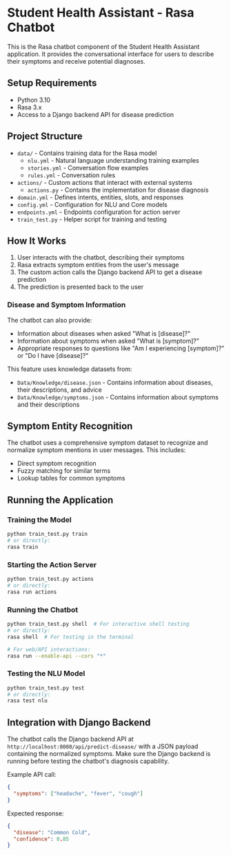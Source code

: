 # Student Health Assistant - Rasa Chatbot

This is the Rasa chatbot component of the Student Health Assistant application. It provides the conversational interface for users to describe their symptoms and receive potential diagnoses.

## Setup Requirements

- Python 3.10
- Rasa 3.x
- Access to a Django backend API for disease prediction

## Project Structure

- `data/` - Contains training data for the Rasa model
  - `nlu.yml` - Natural language understanding training examples
  - `stories.yml` - Conversation flow examples
  - `rules.yml` - Conversation rules
- `actions/` - Custom actions that interact with external systems
  - `actions.py` - Contains the implementation for disease diagnosis
- `domain.yml` - Defines intents, entities, slots, and responses
- `config.yml` - Configuration for NLU and Core models
- `endpoints.yml` - Endpoints configuration for action server
- `train_test.py` - Helper script for training and testing

## How It Works

1. User interacts with the chatbot, describing their symptoms
2. Rasa extracts symptom entities from the user's message
3. The custom action calls the Django backend API to get a disease prediction
4. The prediction is presented back to the user

### Disease and Symptom Information

The chatbot can also provide:
- Information about diseases when asked "What is [disease]?"
- Information about symptoms when asked "What is [symptom]?"
- Appropriate responses to questions like "Am I experiencing [symptom]?" or "Do I have [disease]?"

This feature uses knowledge datasets from:
- `Data/Knowledge/disease.json` - Contains information about diseases, their descriptions, and advice
- `Data/Knowledge/symptoms.json` - Contains information about symptoms and their descriptions

## Symptom Entity Recognition

The chatbot uses a comprehensive symptom dataset to recognize and normalize symptom mentions in user messages. This includes:

- Direct symptom recognition
- Fuzzy matching for similar terms
- Lookup tables for common symptoms

## Running the Application

### Training the Model

```bash
python train_test.py train
# or directly:
rasa train
```

### Starting the Action Server

```bash
python train_test.py actions
# or directly:
rasa run actions
```

### Running the Chatbot

```bash
python train_test.py shell  # For interactive shell testing
# or directly:
rasa shell  # For testing in the terminal

# For web/API interactions:
rasa run --enable-api --cors "*"
```

### Testing the NLU Model

```bash
python train_test.py test
# or directly:
rasa test nlu
```

## Integration with Django Backend

The chatbot calls the Django backend API at `http://localhost:8000/api/predict-disease/` with a JSON payload containing the normalized symptoms. Make sure the Django backend is running before testing the chatbot's diagnosis capability.

Example API call:
```json
{
  "symptoms": ["headache", "fever", "cough"]
}
```

Expected response:
```json
{
  "disease": "Common Cold",
  "confidence": 0.85
}
``` 